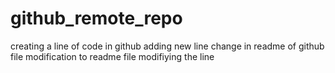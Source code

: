 # github_remote_repo
creating a line of code in github
adding new line
change in readme of github file
modification to readme file
modifiying the line
